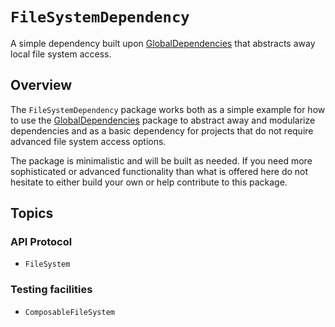 # ``FileSystemDependency``

A simple dependency built upon
[GlobalDependencies](https://gabardone.github.io/GlobalDependencies/documentation/globaldependencies/) that abstracts
away local file system access.

## Overview

The ``FileSystemDependency`` package works both as a simple example for how to use the
 [GlobalDependencies](https://gabardone.github.io/GlobalDependencies/documentation/globaldependencies/) package
to abstract away and modularize dependencies and as a basic dependency for projects that do not require advanced
file system access options.

The package is minimalistic and will be built as needed. If you need more sophisticated or advanced functionality than
what is offered here do not hesitate to either build your own or help contribute to this package.

## Topics

### API Protocol

- ``FileSystem``

### Testing facilities

- ``ComposableFileSystem``
